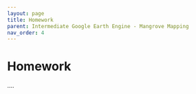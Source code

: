 ```yaml
---
layout: page
title: Homework
parent: Intermediate Google Earth Engine - Mangrove Mapping
nav_order: 4
---
```


# Homework

....
